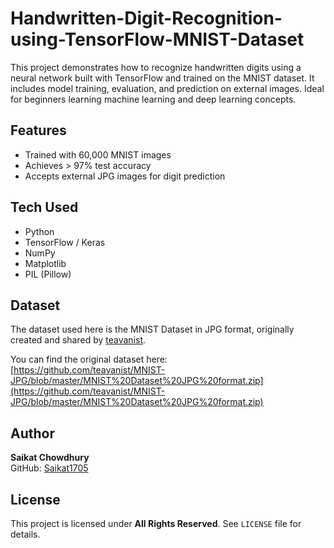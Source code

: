# Handwritten-Digit-Recognition-using-TensorFlow-MNIST-Dataset
This project demonstrates how to recognize handwritten digits using a neural network built with TensorFlow and trained on the MNIST dataset. It includes model training, evaluation, and prediction on external images. Ideal for beginners learning machine learning and deep learning concepts.

## Features
- Trained with 60,000 MNIST images
- Achieves > 97% test accuracy
- Accepts external JPG images for digit prediction

## Tech Used
- Python
- TensorFlow / Keras
- NumPy
- Matplotlib
- PIL (Pillow)

## Dataset

The dataset used here is the MNIST Dataset in JPG format, originally created and shared by [teavanist](https://github.com/teavanist/MNIST-JPG).

You can find the original dataset here:  
[https://github.com/teavanist/MNIST-JPG/blob/master/MNIST%20Dataset%20JPG%20format.zip](https://github.com/teavanist/MNIST-JPG/blob/master/MNIST%20Dataset%20JPG%20format.zip)

## Author
**Saikat Chowdhury**  
GitHub: [Saikat1705](https://github.com/Saikat1705)

## License
This project is licensed under **All Rights Reserved**. See `LICENSE` file for details.

